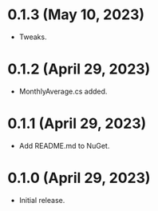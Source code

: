 # 0.1.3 (May 10, 2023)

* Tweaks.

# 0.1.2 (April 29, 2023)

* MonthlyAverage.cs added.

# 0.1.1 (April 29, 2023)

* Add README.md to NuGet.

# 0.1.0 (April 29, 2023)

* Initial release.
